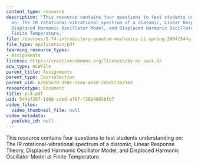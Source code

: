 ```yaml
---
content_type: resource
description: 'This resource contains four questions to test students understanding
  on: The IR rotational-vibrational spectrum of a diatomic, Linear Response Theory,
  Displaced Harmonic Oscillator Model, and Displaced Harmonic Oscillator Model at
  Finite Temperature.'
file: /courses/5-74-introductory-quantum-mechanics-ii-spring-2004/544af2b71d08cdedaf67f20248658fb7_ps4.pdf
file_type: application/pdf
learning_resource_types:
- Assignments
license: https://creativecommons.org/licenses/by-nc-sa/4.0/
ocw_type: OCWFile
parent_title: Assignments
parent_type: CourseSection
parent_uid: 67865e70-350c-5eea-4eb0-2d6dc13a2162
resourcetype: Document
title: ps4.pdf
uid: 544af2b7-1d08-cded-af67-f20248658fb7
video_files:
  video_thumbnail_file: null
video_metadata:
  youtube_id: null
---
```

This resource contains four questions to test students understanding on: The IR rotational-vibrational spectrum of a diatomic, Linear Response Theory, Displaced Harmonic Oscillator Model, and Displaced Harmonic Oscillator Model at Finite Temperature.